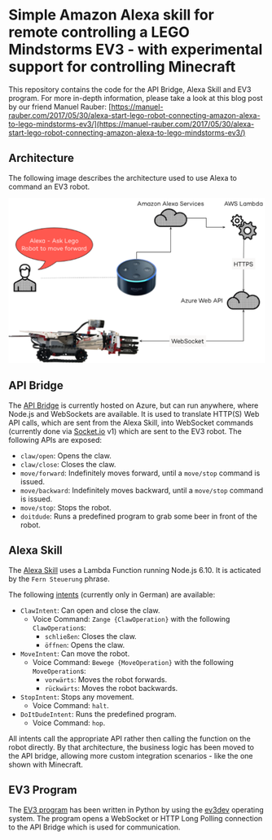 # Simple Amazon Alexa skill for remote controlling a LEGO Mindstorms EV3 - with experimental support for controlling Minecraft

This repository contains the code for the API Bridge, Alexa Skill and EV3 program. 
For more in-depth information, please take a look at this blog post by our friend Manuel Rauber: [https://manuel-rauber.com/2017/05/30/alexa-start-lego-robot-connecting-amazon-alexa-to-lego-mindstorms-ev3/](https://manuel-rauber.com/2017/05/30/alexa-start-lego-robot-connecting-amazon-alexa-to-lego-mindstorms-ev3/)

## Architecture

The following image describes the architecture used to use Alexa to command an EV3 robot.

![Architecture](assets/architecture.png)

## API Bridge

The [API Bridge](azure-api) is currently hosted on Azure, but can run anywhere, where Node.js and WebSockets are available. 
It is used to translate HTTP(S) Web API calls, which are sent from the Alexa Skill, into WebSocket commands (currently done via [Socket.io](https://socket.io) v1) which are sent to the EV3 robot. The following APIs are exposed:

* `claw/open`: Opens the claw.
* `claw/close`: Closes the claw.
* `move/forward`: Indefinitely moves forward, until a `move/stop` command is issued.
* `move/backward`:  Indefinitely moves backward, until a `move/stop` command is issued.
* `move/stop`: Stops the robot.
* `doitdude`: Runs a predefined program to grab some beer in front of the robot.

## Alexa Skill

The [Alexa Skill](alexa-skill) uses a Lambda Function running Node.js 6.10. It is acticated by the `Fern Steuerung` phrase.

The following [intents](alexa-skill/intents.json) (currently only in German) are available:

* `ClawIntent`: Can open and close the claw.
	* Voice Command: `Zange {ClawOperation}` with the following `ClawOperation`s:
		* `schließen`: Closes the claw.
		* `öffnen`: Opens the claw.
* `MoveIntent`: Can move the robot.
	* Voice Command: `Bewege {MoveOperation}` with the following `MoveOperation`s:
		* `vorwärts`: Moves the robot forwards.
		* `rückwärts`: Moves the robot backwards.
* `StopIntent`: Stops any movement.
	* Voice Command: `halt`.
* `DoItDudeIntent`: Runs the predefined program.
	* Voice Command: `hop`.

All intents call the appropriate API rather then calling the function on the robot directly. By that architecture, the business logic has been moved to the API bridge, allowing more custom integration scenarios - like the one shown with Minecraft.

## EV3 Program

The [EV3 program](ev3-python) has been written in Python by using the [ev3dev](http://www.ev3dev.org/) operating system. 
The program opens a WebSocket or HTTP Long Polling connection to the API Bridge which is used for communication. 
